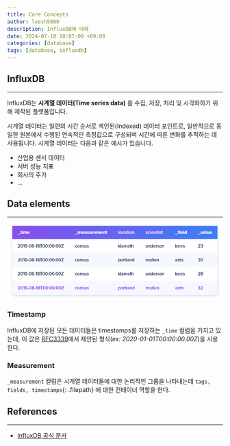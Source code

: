 ```yaml
---
title: Core Concepts
author: leesh5000
description: InfluxDB에 대해
date: 2024-07-10 10:07:00 +09:00
categories: [database]
tags: [database, influxdb]
---
```


## InfluxDB
---

InfluxDB는 **시계열 데이터(Time series data)** 를 수집, 저장, 처리 및 시각화하기 위해 제작된 플랫폼입니다. 

시계열 데이터는 일련의 시간 순서로 색인된(Indexed) 데이터 포인트로, 일반적으로 동일한 원본에서 수행된 연속적인 측정값으로 구성되며 시간에 따른 변화를 추적하는 데 사용됩니다. 
시계열 데이터는 다음과 같은 예시가 있습니다.

- 산업용 센서 데이터
- 서버 성능 지표
- 회사의 주가
- ...

## Data elements
---

![InfluxDB Data Elements](/assets/img/influxdb-data-elements.png)

### Timestamp

InfluxDB에 저장된 모든 데이터들은 timestamps를 저장하는 `_time` 컬럼을 가지고 있는데, 이 값은 [RFC3339](https://datatracker.ietf.org/doc/html/rfc3339)에서 제안된 형식(_ex: 2020-01-01T00:00:00.00Z_)을 사용한다.

### Measurement

`_measurement` 컬럼은 시계열 데이터들에 대한 논리적인 그룹을 나타내는데 `tags, fields, timestamps`{: .filepath} 에 대한 컨테이너 역할을 한다.

## References
---

- [InfluxDB 공식 문서](https://docs.influxdata.com/influxdb/v2/get-started/)

